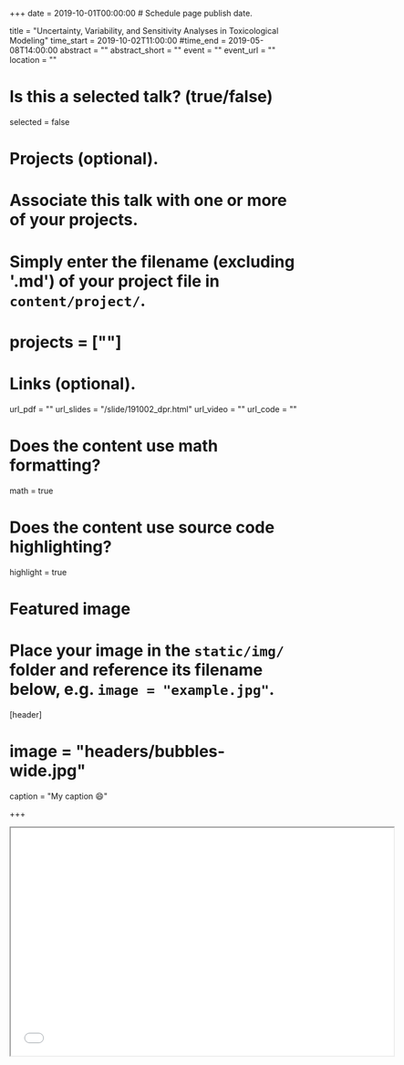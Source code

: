 +++
date = 2019-10-01T00:00:00  # Schedule page publish date.
  
title = "Uncertainty, Variability, and Sensitivity Analyses in Toxicological Modeling"
time_start = 2019-10-02T11:00:00
#time_end = 2019-05-08T14:00:00
abstract = ""
abstract_short = ""
event = ""
event_url = ""
location = ""

# Is this a selected talk? (true/false)
selected = false
  
# Projects (optional).
#   Associate this talk with one or more of your projects.
#   Simply enter the filename (excluding '.md') of your project file in `content/project/`.
# projects = [""]
  
# Links (optional).
url_pdf = ""
url_slides = "/slide/191002_dpr.html"
url_video = ""
url_code = ""
  
# Does the content use math formatting?
math = true
  
# Does the content use source code highlighting?
highlight = true
  
# Featured image
# Place your image in the `static/img/` folder and reference its filename below, e.g. `image = "example.jpg"`.
[header]
# image = "headers/bubbles-wide.jpg"
caption = "My caption :smile:"
  
+++
    
<iframe src="/slide/191002_dpr.html#1" width="672" height="400px"></iframe>

